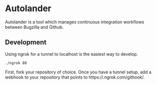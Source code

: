 # Autolander

Autolander is a tool which manages continuous integration workflows between Bugzilla and Github.

## Development

Using ngrok for a tunnel to localhost is the easiest way to develop.

```
./ngrok 80
```

First, fork your repository of choice. Once you have a tunnel setup, add a webhook to your repository that points to https://<id>.ngrok.com/githook/.
